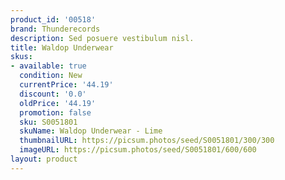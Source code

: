 ```yaml
---
product_id: '00518'
brand: Thunderecords
description: Sed posuere vestibulum nisl.
title: Waldop Underwear
skus:
- available: true
  condition: New
  currentPrice: '44.19'
  discount: '0.0'
  oldPrice: '44.19'
  promotion: false
  sku: S0051801
  skuName: Waldop Underwear - Lime
  thumbnailURL: https://picsum.photos/seed/S0051801/300/300
  imageURL: https://picsum.photos/seed/S0051801/600/600
layout: product
---
```


